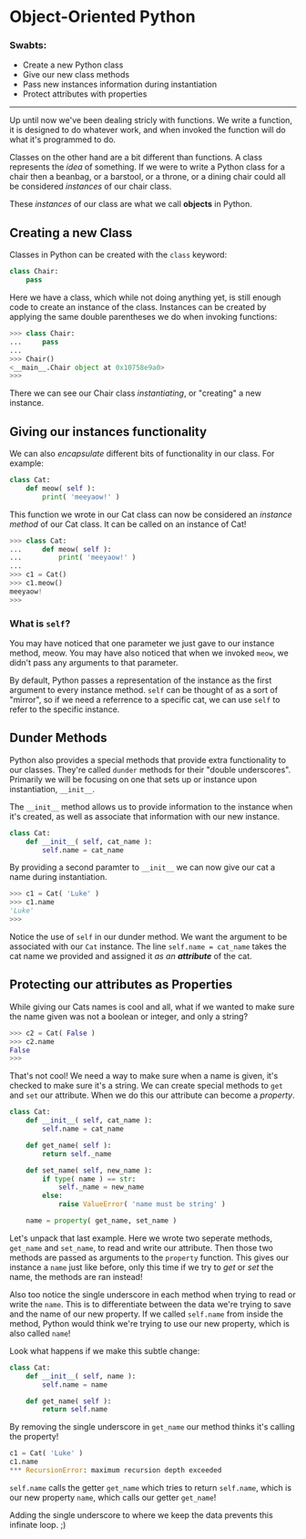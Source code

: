 # Object-Oriented Python

### Swabts:
 - Create a new Python class
 - Give our new class methods
 - Pass new instances information during instantiation
 - Protect attributes with properties
---
Up until now we've been dealing stricly with functions.  We write a function, it is designed to do whatever work, and when invoked the function will do what it's programmed to do.  

Classes on the other hand are a bit different than functions.  A class represents the *idea* of something.  If we were to write a Python class for a chair then a beanbag, or a barstool, or a throne, or a dining chair could all be considered *instances* of our chair class.

These *instances* of our class are what we call **objects** in Python.

## Creating a new Class
Classes in Python can be created with the `class` keyword:

```python
class Chair:
    pass
```

Here we have a class, which while not doing anything yet, is still enough code to create an instance of the class.  Instances can be created by applying the same double parentheses we do when invoking functions:

```python
>>> class Chair:
...     pass
... 
>>> Chair()
<__main__.Chair object at 0x10758e9a0>
>>> 
```

There we can see our Chair class *instantiating*, or "creating" a new instance.

## Giving our instances functionality
We can also *encapsulate* different bits of functionality in our class.  For example:

```python
class Cat:
    def meow( self ):
        print( 'meeyaow!' )
```

This function we wrote in our Cat class can now be considered an *instance method* of our Cat class.  It can be called on an instance of Cat!

```python
>>> class Cat:
...     def meow( self ):
...         print( 'meeyaow!' )
... 
>>> c1 = Cat()
>>> c1.meow()
meeyaow!
>>> 
```

### What is `self`?
You may have noticed that one parameter we just gave to our instance method, meow.  You may have also noticed that when we invoked `meow`, we didn't pass any arguments to that parameter.

By default, Python passes a representation of the instance as the first argument to every instance method.  `self` can be thought of as a sort of "mirror", so if we need a referrence to a specific cat, we can use `self` to refer to the specific instance.

## Dunder Methods
Python also provides a special methods that provide extra functionality to our classes.  They're called `dunder` methods for their "double underscores".  Primarily we will be focusing on one that sets up or instance upon instantiation, `__init__`.

The `__init__` method allows us to provide information to the instance when it's created, as well as associate that information with our new instance.

```python
class Cat:
    def __init__( self, cat_name ):
        self.name = cat_name
```

By providing a second paramter to `__init__` we can now give our cat a name during instantiation.

```python
>>> c1 = Cat( 'Luke' )
>>> c1.name
'Luke'
>>> 
```

Notice the use of `self` in our dunder method.  We want the argument to be associated with our `Cat` instance.  The line `self.name = cat_name` takes the cat name we provided and assigned it *as an **attribute*** of the cat.

## Protecting our attributes as Properties

While giving our Cats names is cool and all, what if we wanted to make sure the name given was not a boolean or integer, and only a string?

```python
>>> c2 = Cat( False )
>>> c2.name
False
>>> 
```

That's not cool!  We need a way to make sure when a name is given, it's checked to make sure it's a string.  We can create special methods to `get` and `set` our attribute.  When we do this our attribute can become a *property*.

```python
class Cat:
    def __init__( self, cat_name ):
        self.name = cat_name

    def get_name( self ):
        return self._name

    def set_name( self, new_name ):
        if type( name ) == str:
            self._name = new_name
        else:
            raise ValueError( 'name must be string' )

    name = property( get_name, set_name )

```

Let's unpack that last example.  Here we wrote two seperate methods, `get_name` and `set_name`, to read and write our attribute.  Then those two methods are passed as arguments to the `property` function.  This gives our instance a `name` just like before, only this time if we try to *get* or *set* the name, the methods are ran instead!

Also too notice the single underscore in each method when trying to read or write the `name`.  This is to differentiate between the data we're trying to save and the name of our new property.  If we called `self.name` from inside the method, Python would think we're trying to use our new property, which is also called `name`!

Look what happens if we make this subtle change:
```python
class Cat:
    def __init__( self, name ):
        self.name = name

    def get_name( self ):
        return self.name
```
By removing the single underscore in `get_name` our method thinks it's calling the property!

```python
c1 = Cat( 'Luke' )
c1.name
*** RecursionError: maximum recursion depth exceeded 
```
`self.name` calls the getter `get_name` which tries to return `self.name`, which is our new property `name`, which calls our getter `get_name`!

Adding the single underscore to where we keep the data prevents this infinate loop.  ;)     